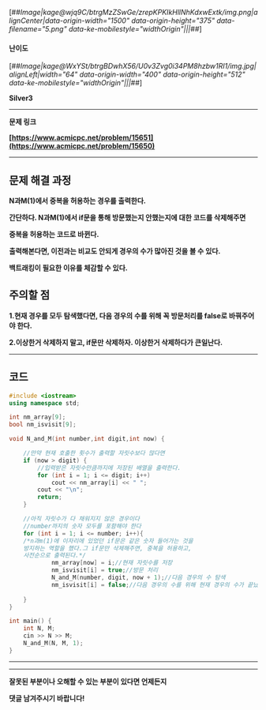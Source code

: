 [##_Image|kage@wjq9C/btrgMzZSwGe/zrepKPKIkHllNhKdxwExtk/img.png|alignCenter|data-origin-width="1500" data-origin-height="375" data-filename="5.png" data-ke-mobilestyle="widthOrigin"|||_##]

#### **난이도**

[##_Image|kage@WxYSt/btrgBDwhX56/U0v3Zvg0i34PM8hzbw1RI1/img.jpg|alignLeft|width="64" data-origin-width="400" data-origin-height="512" data-ke-mobilestyle="widthOrigin"|||_##]

**Silver3**

---

**문제 링크**

**[https://www.acmicpc.net/problem/15651](https://www.acmicpc.net/problem/15650)**

---

## **문제 해결 과정**

**N과M(1)에서 중복을 허용하는 경우를 출력한다.**

**간단하다. **N과M(1)에서** if문을 통해 방문했는지 안했는지에 대한 코드를 삭제해주면**

**중복을 허용하는 코드로 바뀐다.**

**출력해본다면, 이전과는 비교도 안되게 경우의 수가 많아진 것을 볼 수 있다.**

**백트래킹이 필요한 이유를 체감할 수 있다.**

## **주의할 점**

**1.현재 경우를 모두 탐색했다면, 다음 경우의 수를 위해 꼭 방문처리를 false로 바꿔주어야 한다.**

**2.이상한거 삭제하지 말고, if문만 삭제하자. 이상한거 삭제하다가 큰일난다.**

---

## **코드**

```cpp
#include <iostream>
using namespace std;

int nm_array[9];
bool nm_isvisit[9];

void N_and_M(int number,int digit,int now) {

	//만약 현재 호출한 횟수가 출력할 자릿수보다 많다면
	if (now > digit) {
		//입력받은 자릿수만큼까지에 저장된 배열을 출력한다.
		for (int i = 1; i <= digit; i++)
			cout << nm_array[i] << " ";
		cout << "\n";
		return;
	}

	//아직 자릿수가 다 채워지지 않은 경우이다
	//number까지의 숫자 모두를 포함해야 한다
	for (int i = 1; i <= number; i++){
	/*n과m(1)에 이자리에 있었던 if문은 같은 숫자 들어가는 것을
	방지하는 역할을 했다.그 if문만 삭제해주면, 중복을 허용하고,
	사전순으로 출력된다.*/
			nm_array[now] = i;//현재 자릿수를 저장
			nm_isvisit[i] = true;//방문 처리
			N_and_M(number, digit, now + 1);//다음 경우의 수 탐색
			nm_isvisit[i] = false;//다음 경우의 수를 위해 현재 경우의 수가 끝났다면,방문 취소 처리
		
	}
}

int main() {
	int N, M;
	cin >> N >> M;
	N_and_M(N, M, 1);
}
```

---

---

**잘못된 부분이나 오해할 수 있는 부분이 있다면 언제든지** 

**댓글 남겨주시기 바랍니다!**

